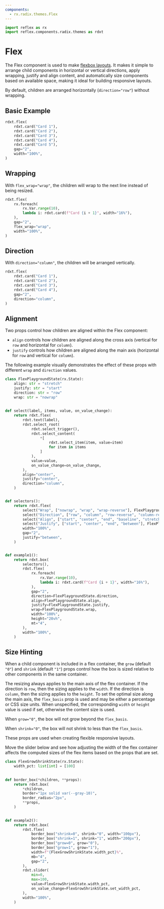 ```yaml
---
components:
  - rx.radix.themes.Flex
---
```


```python exec
import reflex as rx
import reflex.components.radix.themes as rdxt
```

# Flex

The Flex component is used to make [flexbox layouts](https://developer.mozilla.org/en-US/docs/Learn/CSS/CSS_layout/Flexbox).
It makes it simple to arrange  child components in horizontal or vertical directions, apply wrapping,
justify and align  content, and automatically size components based on available space, making it
ideal for building responsive layouts.

By default, children are arranged horizontally (`direction="row"`) without wrapping.

## Basic Example

```python demo
rdxt.flex(
    rdxt.card("Card 1"),
    rdxt.card("Card 2"),
    rdxt.card("Card 3"),
    rdxt.card("Card 4"),
    rdxt.card("Card 5"),
    gap="2",
    width="100%",
)
```

## Wrapping

With `flex_wrap="wrap"`, the children will wrap to the next line instead of being resized.

```python demo
rdxt.flex(
    rx.foreach(
        rx.Var.range(10),
        lambda i: rdxt.card(f"Card {i + 1}", width="16%"),
    ),
    gap="2",
    flex_wrap="wrap",
    width="100%",
)
```

## Direction

With `direction="column"`, the children will be arranged vertically.

```python demo
rdxt.flex(
    rdxt.card("Card 1"),
    rdxt.card("Card 2"),
    rdxt.card("Card 3"),
    rdxt.card("Card 4"),
    gap="2",
    direction="column",
)
```

## Alignment

Two props control how children are aligned within the Flex component:

* `align` controls how children are aligned along the cross axis (vertical for `row` and horizontal for `column`).
* `justify` controls how children are aligned along the main axis (horizontal for `row` and vertical for `column`).

The following example visually demonstrates the effect of these props with different `wrap` and `direction` values.

```python demo exec
class FlexPlaygroundState(rx.State):
    align: str = "stretch"
    justify: str = "start"
    direction: str = "row"
    wrap: str = "nowrap"
    
    
def select(label, items, value, on_value_change):
    return rdxt.flex(
        rdxt.text(label),
        rdxt.select_root(
            rdxt.select_trigger(),
            rdxt.select_content(
                *[
                    rdxt.select_item(item, value=item)
                    for item in items
                ]
            ),
            value=value,
            on_value_change=on_value_change,
        ),
        align="center",
        justify="center",
        direction="column",
    )


def selectors():
    return rdxt.flex(
        select("Wrap", ["nowrap", "wrap", "wrap-reverse"], FlexPlaygroundState.wrap, FlexPlaygroundState.set_wrap),
        select("Direction", ["row", "column", "row-reverse", "column-reverse"], FlexPlaygroundState.direction, FlexPlaygroundState.set_direction),
        select("Align", ["start", "center", "end", "baseline", "stretch"], FlexPlaygroundState.align, FlexPlaygroundState.set_align),
        select("Justify", ["start", "center", "end", "between"], FlexPlaygroundState.justify, FlexPlaygroundState.set_justify),
        width="100%",
        gap="2",
        justify="between",
    )


def example1():
    return rdxt.box(
        selectors(),
        rdxt.flex(
            rx.foreach(
                rx.Var.range(10),
                lambda i: rdxt.card(f"Card {i + 1}", width="16%"),
            ),
            gap="2",
            direction=FlexPlaygroundState.direction,
            align=FlexPlaygroundState.align,
            justify=FlexPlaygroundState.justify,
            wrap=FlexPlaygroundState.wrap,
            width="100%",
            height="20vh",
            mt="4",
        ),
        width="100%",
    )
```


## Size Hinting

When a child component is included in a flex container,
the `grow` (default `"0"`) and `shrink` (default `"1"`) props control
how the box is sized relative to other components in the same container.

The resizing always applies to the main axis of the flex container. If the direction is
`row`, then the sizing applies to the `width`. If the direction is `column`, then the sizing
applies to the `height`. To set the optimal size along the main axis, the `flex_basis` prop
is used and may be either a percentage or CSS size units. When unspecified, the
corresponding `width` or `height` value is used if set, otherwise the content size is used.

When `grow="0"`, the box will not grow beyond the `flex_basis`.

When `shrink="0"`, the box will not shrink to less than the `flex_basis`.

These props are used when creating flexible responsive layouts.

Move the slider below and see how adjusting the width of the flex container
affects the computed  sizes of the flex items based on the props that are set.

```python demo exec
class FlexGrowShrinkState(rx.State):
    width_pct: list[int] = [100]
    
    
def border_box(*children, **props):
    return rdxt.box(
        *children,
        border="1px solid var(--gray-10)",
        border_radius="2px",
        **props,
    )

    
def example2():
    return rdxt.box(
        rdxt.flex(
            border_box("shrink=0", shrink="0", width="100px"),
            border_box("shrink=1", shrink="1", width="200px"),
            border_box("grow=0", grow="0"),
            border_box("grow=1", grow="1"),
            width=f"{FlexGrowShrinkState.width_pct}%",
            mb="4",
            gap="2",
        ),
        rdxt.slider(
            min=0,
            max=100,
            value=FlexGrowShrinkState.width_pct,
            on_value_change=FlexGrowShrinkState.set_width_pct,
        ),
        width="100%",
    )
```
